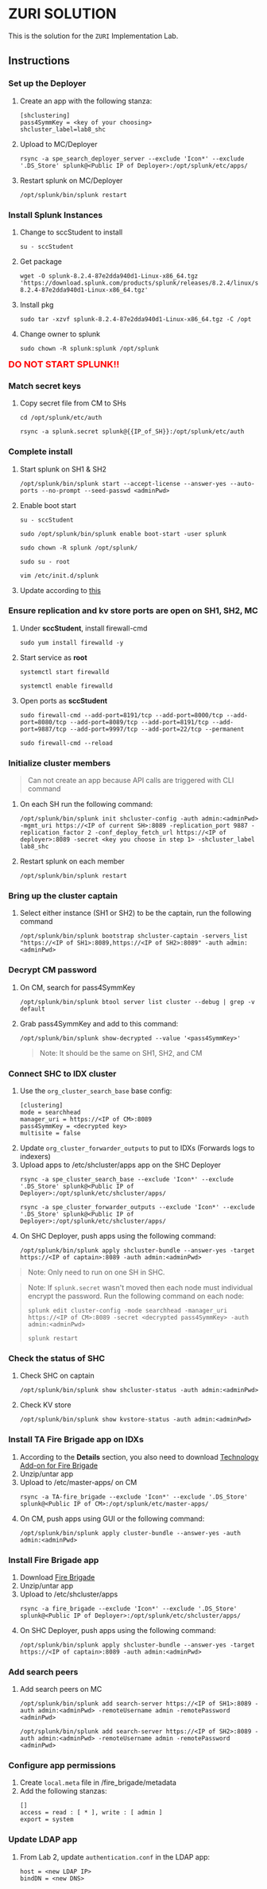 # ZURI SOLUTION

This is the solution for the `ZURI` Implementation Lab.

## Instructions

### Set up the Deployer
1. Create an app with the following stanza:
    ```
    [shclustering]
    pass4SymmKey = <key of your choosing>
    shcluster_label=lab8_shc
    ```
1. Upload to MC/Deployer 
    ```
    rsync -a spe_search_deployer_server --exclude 'Icon*' --exclude '.DS_Store' splunk@<Public IP of Deployer>:/opt/splunk/etc/apps/
    ```
1. Restart splunk on MC/Deployer
    ```
    /opt/splunk/bin/splunk restart
    ```

### Install Splunk Instances
1. Change to sccStudent to install
    ```
    su - sccStudent
    ```    
1. Get package
    
    ```
    wget -O splunk-8.2.4-87e2dda940d1-Linux-x86_64.tgz 'https://download.splunk.com/products/splunk/releases/8.2.4/linux/splunk-8.2.4-87e2dda940d1-Linux-x86_64.tgz'
    ```
1. Install pkg

    ```
    sudo tar -xzvf splunk-8.2.4-87e2dda940d1-Linux-x86_64.tgz -C /opt
    ```
1. Change owner to splunk
    ```
    sudo chown -R splunk:splunk /opt/splunk
    ```

<font size="4" color="red">**DO NOT START SPLUNK!!**</font>
### Match secret keys
1. Copy secret file from CM to SHs
    ```
    cd /opt/splunk/etc/auth

    rsync -a splunk.secret splunk@{{IP_of_SH}}:/opt/splunk/etc/auth
    ```

### Complete install

1. Start splunk on SH1 & SH2
    ```
    /opt/splunk/bin/splunk start --accept-license --answer-yes --auto-ports --no-prompt --seed-passwd <adminPwd>
    ```
1. Enable boot start
       
    ```
    su - sccStudent

    sudo /opt/splunk/bin/splunk enable boot-start -user splunk
    
    sudo chown -R splunk /opt/splunk/

    sudo su - root

    vim /etc/init.d/splunk
    ```

1. Update according to [this](https://docs.splunk.com/Documentation/Splunk/8.2.5/Admin/ConfigureSplunktostartatboottime#Enable_boot-start_as_a_non-root_user)

### Ensure replication and kv store ports are open on SH1, SH2, MC
1. Under **sccStudent**, install firewall-cmd
    ```
    sudo yum install firewalld -y
    ```
1. Start service as **root**
    ```
    systemctl start firewalld

    systemctl enable firewalld
    ```
1. Open ports as **sccStudent**
    ```
    sudo firewall-cmd --add-port=8191/tcp --add-port=8000/tcp --add-port=8080/tcp --add-port=8089/tcp --add-port=8191/tcp --add-port=9887/tcp --add-port=9997/tcp --add-port=22/tcp --permanent

    sudo firewall-cmd --reload
    ```
### Initialize cluster members
> Can not create an app because API calls are triggered with CLI command

1. On each SH run the following command:

    ```
    /opt/splunk/bin/splunk init shcluster-config -auth admin:<adminPwd> -mgmt_uri https://<IP of current SH>:8089 -replication_port 9887 -replication_factor 2 -conf_deploy_fetch_url https://<IP of deployer>:8089 -secret <key you choose in step 1> -shcluster_label lab8_shc
    ```
1. Restart splunk on each member
    ```
    /opt/splunk/bin/splunk restart
    ```

### Bring up the cluster captain
1. Select either instance (SH1 or SH2) to be the captain, run the following command

    ```
    /opt/splunk/bin/splunk bootstrap shcluster-captain -servers_list "https://<IP of SH1>:8089,https://<IP of SH2>:8089" -auth admin:<adminPwd>
    ```

### Decrypt CM password 
1. On CM, search for pass4SymmKey
    ```
    /opt/splunk/bin/splunk btool server list cluster --debug | grep -v default
    ```
1. Grab pass4SymmKey and add to this command:
    ```
    /opt/splunk/bin/splunk show-decrypted --value '<pass4SymmKey>'
    ```
    > Note: It should be the same on SH1, SH2, and CM

### Connect SHC to IDX cluster
1. Use the `org_cluster_search_base` base config:
    ```
    [clustering]
    mode = searchhead
    manager_uri = https://<IP of CM>:8089
    pass4SymmKey = <decrypted key>
    multisite = false
1. Update `org_cluster_forwarder_outputs` to put to IDXs (Forwards logs to indexers)
1. Upload apps to /etc/shcluster/apps app on the SHC Deployer
    ```
    rsync -a spe_cluster_search_base --exclude 'Icon*' --exclude '.DS_Store' splunk@<Public IP of Deployer>:/opt/splunk/etc/shcluster/apps/

    rsync -a spe_cluster_forwarder_outputs --exclude 'Icon*' --exclude '.DS_Store' splunk@<Public IP of Deployer>:/opt/splunk/etc/shcluster/apps/
    ```
1. On SHC Deployer, push apps using the following command:
    ```
    /opt/splunk/bin/splunk apply shcluster-bundle --answer-yes -target https://<IP of captain>:8089 -auth admin:<adminPwd>
    ```
> Note: Only need to run on one SH in SHC.

> Note: If `splunk.secret` wasn't moved then each node must individual encrypt the password. Run the following command on each node:
>
>    `splunk edit cluster-config -mode searchhead -manager_uri https://<IP of CM>:8089 -secret <decrypted pass4SymmKey> -auth admin:<adminPwd>`
>
>    `splunk restart`

### Check the status of SHC
1. Check SHC on captain
    ```
    /opt/splunk/bin/splunk show shcluster-status -auth admin:<adminPwd>
    ```
1. Check KV store
    ```
    /opt/splunk/bin/splunk show kvstore-status -auth admin:<adminPwd>  
    ```
### Install TA Fire Brigade app on IDXs
1. According to the **Details** section, you also need to download [Technology Add-on for Fire Brigade](https://splunkbase.splunk.com/app/1564/)
1. Unzip/untar app
1. Upload to /etc/master-apps/ on CM
    ```
    rsync -a TA-fire_brigade --exclude 'Icon*' --exclude '.DS_Store' splunk@<Public IP of CM>:/opt/splunk/etc/master-apps/
    ```
1. On CM, push apps using GUI or the following command:
    ```
    /opt/splunk/bin/splunk apply cluster-bundle --answer-yes -auth admin:<adminPwd>
    ```
### Install Fire Brigade app
1. Download [Fire Brigade](https://splunkbase.splunk.com/app/1581/)
1. Unzip/untar app
1. Upload to /etc/shcluster/apps
    ```
    rsync -a fire_brigade --exclude 'Icon*' --exclude '.DS_Store' splunk@<Public IP of Deployer>:/opt/splunk/etc/shcluster/apps/
    ```
1. On SHC Deployer, push apps using the following command:
    ```
    /opt/splunk/bin/splunk apply shcluster-bundle --answer-yes -target https://<IP of captain>:8089 -auth admin:<adminPwd>
    ```

### Add search peers
1. Add search peers on MC
    ```
    /opt/splunk/bin/splunk add search-server https://<IP of SH1>:8089 -auth admin:<adminPwd> -remoteUsername admin -remotePassword <adminPwd>

    /opt/splunk/bin/splunk add search-server https://<IP of SH2>:8089 -auth admin:<adminPwd> -remoteUsername admin -remotePassword <adminPwd>

### Configure app permissions
1. Create `local.meta` file in /fire_brigade/metadata
1. Add the following stanzas:
    ```
    []
    access = read : [ * ], write : [ admin ]
    export = system
    ```

### Update LDAP app
1. From Lab 2, update `authentication.conf` in the LDAP app:
    ```
    host = <new LDAP IP>
    bindDN = <new DNS>
    ```
